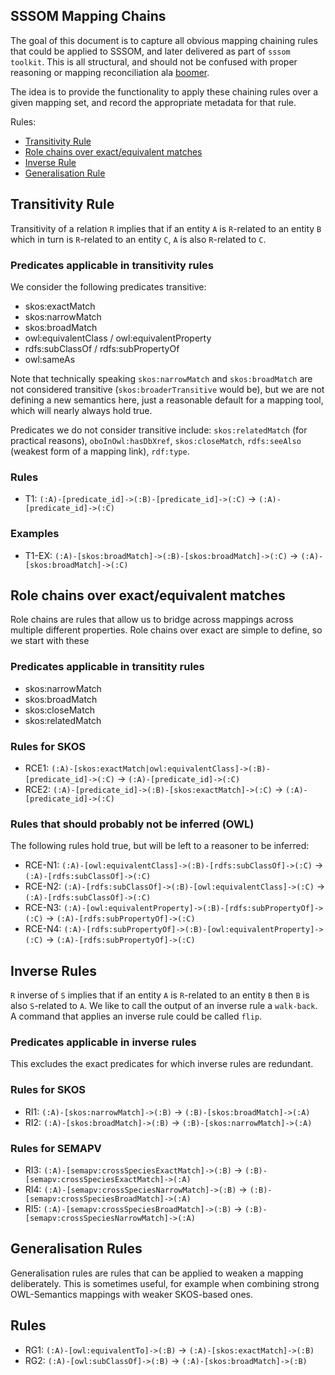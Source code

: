 ## SSSOM Mapping Chains

The goal of this document is to capture all obvious mapping chaining rules that could be applied to SSSOM, 
and later delivered as part of `sssom toolkit`. 
This is all structural, and should not be confused with proper reasoning or mapping reconciliation ala 
[boomer](https://github.com/INCATools/boomer).

The idea is to provide the functionality to apply these chaining rules over a given mapping set, and record
the appropriate metadata for that rule.

Rules:

- [Transitivity Rule](#transitivity)
- [Role chains over exact/equivalent matches](#rce)
- [Inverse Rule](#inverse)
- [Generalisation Rule](#generalisation)

<a id="transitivity"></a>

## Transitivity Rule

Transitivity of a relation `R` implies that if an entity `A` is `R`-related to an entity `B` which in turn is 
`R`-related to an entity `C`, `A` is also `R`-related to `C`. 

### Predicates applicable in transitivity rules

We consider the following predicates transitive:

- skos:exactMatch
- skos:narrowMatch
- skos:broadMatch
- owl:equivalentClass / owl:equivalentProperty
- rdfs:subClassOf / rdfs:subPropertyOf	
- owl:sameAs

Note that technically speaking `skos:narrowMatch` and `skos:broadMatch` are not considered transitive 
(`skos:broaderTransitive` would be), but we are not defining a new semantics here, 
just a reasonable default for a mapping tool, which will nearly always hold true.

Predicates we do not consider transitive include: `skos:relatedMatch` (for practical reasons), `oboInOwl:hasDbXref`, 
`skos:closeMatch`, `rdfs:seeAlso` (weakest form of a mapping link), `rdf:type`.

### Rules

- T1: `(:A)-[predicate_id]->(:B)-[predicate_id]->(:C)` -> `(:A)-[predicate_id]->(:C)`

### Examples

- T1-EX: `(:A)-[skos:broadMatch]->(:B)-[skos:broadMatch]->(:C)` -> `(:A)-[skos:broadMatch]->(:C)`

<a id="rce"></a>

## Role chains over exact/equivalent matches

Role chains are rules that allow us to bridge across mappings across multiple different properties.
Role chains over exact are simple to define, so we start with these

### Predicates applicable in transitity rules

- skos:narrowMatch
- skos:broadMatch
- skos:closeMatch
- skos:relatedMatch

### Rules for SKOS

- RCE1: `(:A)-[skos:exactMatch|owl:equivalentClass]->(:B)-[predicate_id]->(:C)` -> `(:A)-[predicate_id]->(:C)`
- RCE2: `(:A)-[predicate_id]->(:B)-[skos:exactMatch]->(:C)` -> `(:A)-[predicate_id]->(:C)`

### Rules that should probably not be inferred (OWL)

The following rules hold true, but will be left to a reasoner to be inferred:

- RCE-N1: `(:A)-[owl:equivalentClass]->(:B)-[rdfs:subClassOf]->(:C)` -> `(:A)-[rdfs:subClassOf]->(:C)`
- RCE-N2: `(:A)-[rdfs:subClassOf]->(:B)-[owl:equivalentClass]->(:C)` -> `(:A)-[rdfs:subClassOf]->(:C)`
- RCE-N3: `(:A)-[owl:equivalentProperty]->(:B)-[rdfs:subPropertyOf]->(:C)` -> `(:A)-[rdfs:subPropertyOf]->(:C)`
- RCE-N4: `(:A)-[rdfs:subPropertyOf]->(:B)-[owl:equivalentProperty]->(:C)` -> `(:A)-[rdfs:subPropertyOf]->(:C)`

<a id="inverse"></a>

## Inverse Rules

`R` inverse of `S` implies that if an entity `A` is `R`-related to an entity `B` then `B` is also `S`-related to `A`. 
We like to call the output of an inverse rule a `walk-back`. A command that applies an inverse rule could be called `flip`. 

### Predicates applicable in inverse rules

This excludes the exact predicates for which inverse rules are redundant.

### Rules for SKOS

- RI1: `(:A)-[skos:narrowMatch]->(:B)` -> `(:B)-[skos:broadMatch]->(:A)`
- RI2: `(:A)-[skos:broadMatch]->(:B)` -> `(:B)-[skos:narrowMatch]->(:A)`

### Rules for SEMAPV

- RI3: `(:A)-[semapv:crossSpeciesExactMatch]->(:B)` -> `(:B)-[semapv:crossSpeciesExactMatch]->(:A)`
- RI4: `(:A)-[semapv:crossSpeciesNarrowMatch]->(:B)` -> `(:B)-[semapv:crossSpeciesBroadMatch]->(:A)`
- RI5: `(:A)-[semapv:crossSpeciesBroadMatch]->(:B)` -> `(:B)-[semapv:crossSpeciesNarrowMatch]->(:A)`

<a id="generalisation"></a>

## Generalisation Rules

Generalisation rules are rules that can be applied to weaken a mapping deliberately. This is sometimes useful, for example when
combining strong OWL-Semantics mappings with weaker SKOS-based ones.

## Rules

- RG1: `(:A)-[owl:equivalentTo]->(:B)` -> `(:A)-[skos:exactMatch]->(:B)`
- RG2: `(:A)-[owl:subClassOf]->(:B)` -> `(:A)-[skos:broadMatch]->(:B)`
